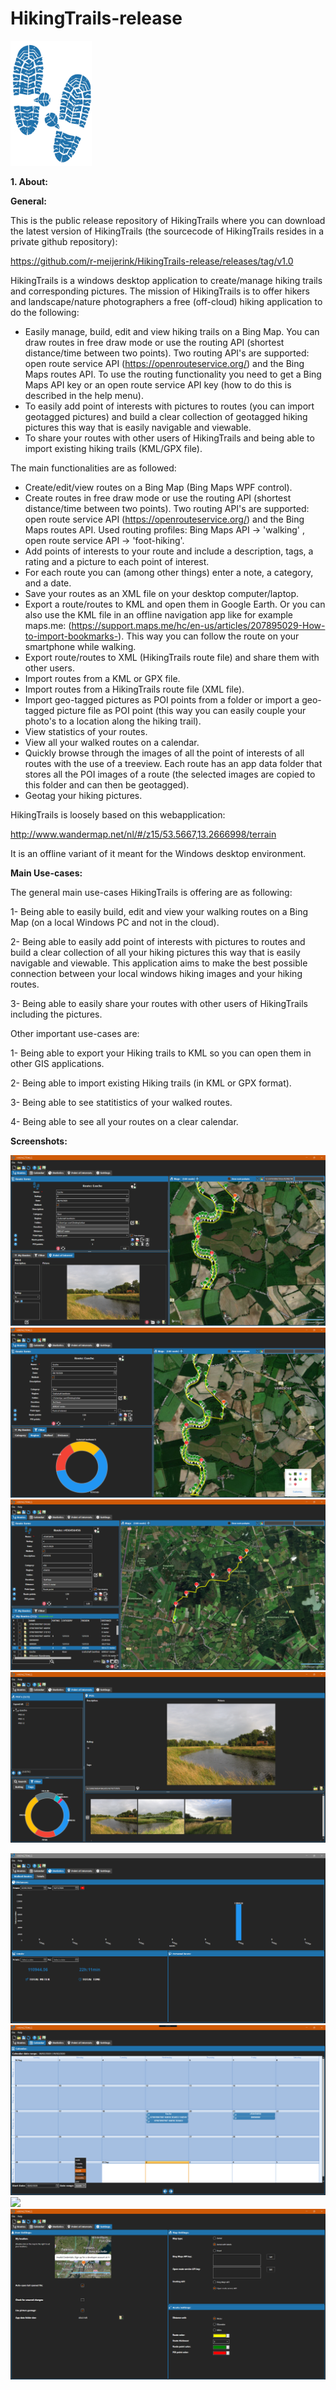 # HikingTrails-release

<img src="/hticon.png" width="130" height="200">

**1. About:**

**General:**

This is the public release repository of HikingTrails where you can download the latest version of HikingTrails (the sourcecode of HikingTrails resides in a private github repository):

https://github.com/r-meijerink/HikingTrails-release/releases/tag/v1.0

HikingTrails is a windows desktop application to create/manage hiking trails and corresponding pictures. The mission of HikingTrails is to offer hikers and landscape/nature photographers a free (off-cloud) hiking application to do the following:
- Easily manage, build, edit and view hiking trails on a Bing Map. You can draw routes in free draw mode or use the routing API (shortest distance/time between two points). Two routing API's are supported: open route service API (https://openrouteservice.org/) and the Bing Maps routes API. To use the routing functionality you need to get a Bing Maps API key or an open route service API key (how to do this is described in the help menu).
- To easily add point of interests with pictures to routes (you can import geotagged pictures) and build a clear collection of geotagged hiking pictures this way that is easily navigable and viewable.
- To share your routes with other users of HikingTrails and being able to import existing hiking trails (KML/GPX file).

The main functionalities are as followed:

- Create/edit/view routes on a Bing Map (Bing Maps WPF control).
- Create routes in free draw mode or use the routing API (shortest distance/time between two points). Two routing API's are supported: open route service API (https://openrouteservice.org/) and the Bing Maps routes API. Used routing profiles: Bing Maps API -> 'walking' , open route service API -> 'foot-hiking'.
- Add points of interests to your route and include a description, tags, a rating and a picture to each point of interest.
- For each route you can (among other things) enter a note, a category, and a date.
- Save your routes as an XML file on your desktop computer/laptop.
- Export a route/routes to KML and open them in Google Earth. Or you can also use the KML file in an offline navigation app like for example maps.me: (https://support.maps.me/hc/en-us/articles/207895029-How-to-import-bookmarks-). This way you can follow the route on your smartphone while walking.
- Export route/routes to XML (HikingTrails route file) and share them with other users.
- Import routes from a KML or GPX file.
- Import routes from a HikingTrails route file (XML file).
- Import geo-tagged pictures as POI points from a folder or import a geo-tagged picture file as POI point (this way you can easily couple your photo's to a location along the hiking trail).
- View statistics of your routes.
- View all your walked routes on a calendar.
- Quickly browse through the images of all the point of interests of all routes with the use of a treeview.
Each route has an app data folder that stores all the POI images of a route (the selected images are copied to this folder and can then be geotagged).
- Geotag your hiking pictures.


HikingTrails is loosely based on this webapplication:

http://www.wandermap.net/nl/#/z15/53.5667,13.2666998/terrain

It is an offline variant of it meant for the Windows desktop environment.

**Main Use-cases:**

The general main use-cases HikingTrails is offering are as following:

1- Being able to easily build, edit and view your walking routes on a Bing Map (on a local Windows PC and not in the cloud).

2- Being able to easily add point of interests with pictures to routes and build a clear collection of all your hiking pictures this way that is easily navigable and viewable.
This application aims to make the best possible connection between your local windows hiking images and your hiking routes.

3- Being able to easily share your routes with other users of HikingTrails including the pictures. 

Other important use-cases are:

1- Being able to export your Hiking trails to KML so you can open them in other GIS applications. 

2- Being able to import existing Hiking trails (in KML or GPX format).

3- Being able to see statitistics of your walked routes.

4- Being able to see all your routes on a clear calendar.

**Screenshots:**

![](/screenshot1.png)
![](/screenshot0.png)
![](/screenshot2.png)
![](/screenshot4.png)

![](/screenshot3.png)
![](/screenshot5.png)
![](/screenshot6.png)
![](/Screenshot10.png)



